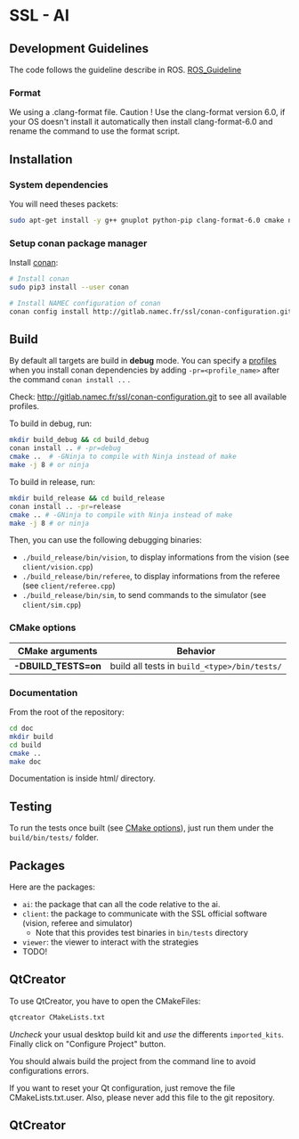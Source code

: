 # SSL - AI

## Development Guidelines

The code follows the guideline describe in ROS. [ROS_Guideline](http://wiki.ros.org/CppStyleGuide)

### Format

We using a .clang-format file. Caution ! Use the clang-format version 6.0, if your OS doesn't install it automatically then install clang-format-6.0 and rename the command to use the format script.

## Installation

### System dependencies

You will need theses packets:

``` bash
sudo apt-get install -y g++ gnuplot python-pip clang-format-6.0 cmake ninja-build
```

### Setup conan package manager

Install [conan](https://docs.conan.io/en/latest/):

``` bash
# Install conan  
sudo pip3 install --user conan

# Install NAMEC configuration of conan  
conan config install http://gitlab.namec.fr/ssl/conan-configuration.git
```

## Build

By default all targets are build in **debug** mode.
You can specify a [profiles](https://docs.conan.io/en/latest/reference/profiles.html) when you install conan dependencies by adding `-pr=<profile_name>` after the command `conan install ..` .

Check: http://gitlab.namec.fr/ssl/conan-configuration.git to see all available profiles.

To build in debug, run:

``` bash
mkdir build_debug && cd build_debug
conan install .. # -pr=debug
cmake ..  # -GNinja to compile with Ninja instead of make
make -j 8 # or ninja
```

To build in release, run:

``` bash
mkdir build_release && cd build_release
conan install .. -pr=release
cmake .. # -GNinja to compile with Ninja instead of make
make -j 8 # or ninja
```

Then, you can use the following debugging binaries:

* `./build_release/bin/vision`, to display informations from the vision (see `client/vision.cpp`)
* `./build_release/bin/referee`, to display informations from the referee (see `client/referee.cpp`)
* `./build_release/bin/sim`, to send commands to the simulator (see `client/sim.cpp`)

### CMake options

| CMake arguments         | Behavior                                        |
| ----------------------- | ----------------------------------------------- |
| **-DBUILD_TESTS=on**    | build all tests in `build_<type>/bin/tests/`    |

### Documentation

From the root of the repository:

``` bash
cd doc
mkdir build
cd build
cmake ..
make doc
```

Documentation is inside html/ directory.

## Testing

To run the tests once built (see [CMake options](#cmake-options)), just run them under the `build/bin/tests/` folder.

## Packages

Here are the packages:

* `ai`: the package that can all the code relative to the ai.
* `client`: the package to communicate with the SSL official software (vision, referee and simulator)
  * Note that this provides test binaries in `bin/tests` directory
* `viewer`: the viewer to interact with the strategies
* TODO!

## QtCreator

To use QtCreator, you have to open the CMakeFiles:

``` bash
qtcreator CMakeLists.txt
```

*Uncheck* your usual desktop build kit and *use* the differents `imported_kits`.
Finally click on "Configure Project" button.

You should alwais build the project from the command line to avoid configurations errors.

If you want to reset your Qt configuration, just remove the file CMakeLists.txt.user. Also, please never add this file to the git repository.

## QtCreator